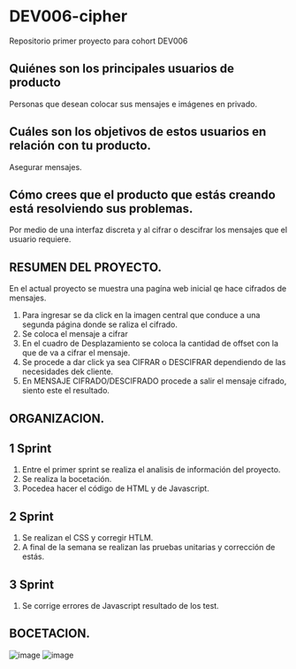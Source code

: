 # DEV006-cipher
Repositorio primer proyecto para cohort DEV006
##	Quiénes son los principales usuarios de producto
Personas que desean colocar sus mensajes e imágenes en privado.
##	Cuáles son los objetivos de estos usuarios en relación con tu producto.
Asegurar mensajes.
##	Cómo crees que el producto que estás creando está resolviendo sus problemas.
Por medio de una interfaz discreta y al cifrar o descifrar los mensajes que el usuario requiere.
## RESUMEN DEL PROYECTO.

En el actual proyecto se muestra una pagína web inicial qe hace cifrados de mensajes.
   1. Para ingresar se da click en la imagen central que conduce a una segunda página donde se raliza el cifrado.
   2. Se coloca el mensaje a cifrar
   3. En el cuadro de Desplazamiento se coloca la cantidad de offset con la que de va a cifrar el mensaje.
   4. Se procede a dar click ya sea CIFRAR o DESCIFRAR dependiendo de las necesidades dek cliente.
   5. En MENSAJE CIFRADO/DESCIFRADO procede a salir el mensaje cifrado, siento este el resultado.


## ORGANIZACION.
  ## 1 Sprint

  1. Entre el primer sprint se realiza el analisis de información del proyecto.
  2. Se realiza la bocetación.
  3. Pocedea hacer el código de HTML y de Javascript.

  ## 2 Sprint

  1. Se realizan el CSS y corregir HTLM.
  2. A final de la semana se realizan las pruebas unitarias y corrección de estás.

 ## 3 Sprint
  
  1. Se corrige errores de Javascript resultado de los test.

## BOCETACION.
![image](https://user-images.githubusercontent.com/125084134/229155334-8e3cda04-5ed4-4e38-9879-94ee56a2e5d3.png)
![image](https://user-images.githubusercontent.com/125084134/229155430-10dc59dc-586a-462e-ac6f-f7e5bc66bff1.png)

